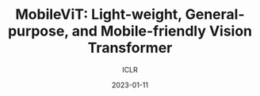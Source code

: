 ---
layout: seminar-post
title: "MobileViT: Light-weight, General-purpose, and Mobile-friendly Vision Transformer"
subtitle: 'ICLR'
categories:
    - "Computer Vision"
tags: [Classification]
date: 2023-01-11
pdf_url: 'https://drive.google.com/file/d/1lK1mRXxGinCopYm9iBXz92r5L4zXykIt/preview'
---
